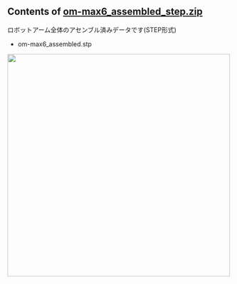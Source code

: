 ## Contents of [om-max6_assembled_step.zip](https://github.com/ROBOTIS-JAPAN-GIT/open_manipulator/blob/open_manipulator_max/open_manipulator_max6_Hardware/om-max6_assembled_step.zip) <br>
ロボットアーム全体のアセンブル済みデータです(STEP形式)
- om-max6_assembled.stp <br>

<img src="https://github.com/ROBOTIS-JAPAN-GIT/open_manipulator/assets/5852451/fd1880d7-5886-442c-ae48-9325fc25c387" height="500">



